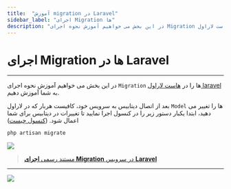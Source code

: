 ```yaml
---
title:  "آموزش migration در Laravel" 
sidebar_label: "اجرای Migration ها"
description: "در این بخش می خواهیم آموزش نحوه اجرای Migration ها را در هاست لاراول laravel به شما آموزش دهیم."
---
```


# اجرای Migration ها در Laravel
---

در این بخش می خواهیم آموزش نحوه اجرای `Migration` ها را در [هاست لاراول laravel](https://chabokan.net/cloud-hosting/php/laravel/) به شما آموزش دهیم.

بعد از اتصال دیتابیس به سرویس خود، کافیست هربار که در لاراول `Model` ها را تغییر می دهید، ابتدا یکبار دستور زیر را در کنسول اجرا نمایید تا تغییرات در دیتابیس برای شما اعمال شود. ([کنسول چیست](https://docs.chabokan.net/features/console/))

```php
php artisan migrate
```

![](https://s1.chabokan.net/docs/images/console-chabokan.jpg)

> [مستند رسمی **اجرای Migration** در سرویس **Laravel**](https://laravel.com/docs/artisan#introduction)

---
<a href="https://hub.chabokan.net/fa/services/create/laravel" ><img src="https://s1.chabokan.net/docs/images/laravel-banner.png" /></a>
